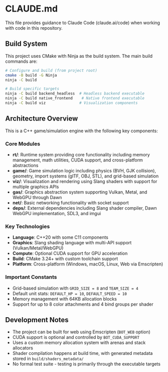 # CLAUDE.md

This file provides guidance to Claude Code (claude.ai/code) when working with code in this repository.

## Build System

This project uses CMake with Ninja as the build system. The main build commands are:

```bash
# Configure and build (from project root)
cmake -B build -G Ninja
ninja -C build

# Build specific targets
ninja -C build backend_headless  # Headless backend executable  
ninja -C build native_frontend    # Native frontend executable
ninja -C build viz               # Visualization components
```

## Architecture Overview

This is a C++ game/simulation engine with the following key components:

### Core Modules

- **rt/**: Runtime system providing core functionality including memory management, math utilities, CUDA support, and cross-platform abstractions
- **game/**: Game simulation logic including physics (BVH, GJK collision), geometry, import systems (glTF, OBJ, STL), and grid-based simulation
- **viz/**: Visualization and rendering using Slang shaders with support for multiple graphics APIs
- **gas/**: Graphics abstraction system supporting Vulkan, Metal, and WebGPU through Dawn
- **net/**: Basic networking functionality with socket support
- **deps/**: External dependencies including Slang shader compiler, Dawn WebGPU implementation, SDL3, and imgui

### Key Technologies

- **Language**: C++20 with some C11 components
- **Graphics**: Slang shading language with multi-API support (Vulkan/Metal/WebGPU)
- **Compute**: Optional CUDA support for GPU acceleration
- **Build**: CMake 3.24+ with custom toolchain support
- **Platform**: Cross-platform (Windows, macOS, Linux, Web via Emscripten)

### Important Constants

- Grid-based simulation with `GRID_SIZE = 8` and `TEAM_SIZE = 4`
- Default unit stats: `DEFAULT_HP = 10`, `DEFAULT_SPEED = 10`
- Memory management with 64KB allocation blocks
- Support for up to 8 color attachments and 4 bind groups per shader

## Development Notes

- The project can be built for web using Emscripten (`BOT_WEB` option)
- CUDA support is optional and controlled by `BOT_CUDA_SUPPORT`
- Uses a custom memory allocation system with arenas and stack allocators
- Shader compilation happens at build time, with generated metadata stored in `build/shaders_metadata/`
- No formal test suite - testing is primarily through the executable targets